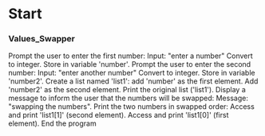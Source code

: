 # Start
### Values_Swapper
Prompt the user to enter the first number:
Input: "enter a number"
Convert to integer.
Store in variable 'number'.
Prompt the user to enter the second number:
Input: "enter another number"
Convert to integer.
Store in variable 'number2'.
Create a list named 'list1':
add 'number' as the first element.
Add 'number2' as the second element.
Print the original list ('list1').
Display a message to inform the user that the numbers will be swapped:
Message: "swapping the numbers".
Print the two numbers in swapped order:
Access and print 'list1[1]' (second element).
Access and print 'list1[0]' (first element).
End the program